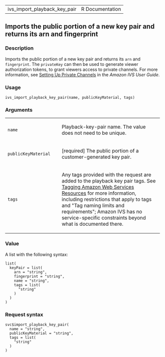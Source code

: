 <table style="width: 100%;">
<tbody>
<tr class="odd">
<td>ivs_import_playback_key_pair</td>
<td style="text-align: right;">R Documentation</td>
</tr>
</tbody>
</table>

## Imports the public portion of a new key pair and returns its arn and fingerprint

### Description

Imports the public portion of a new key pair and returns its `arn` and
`fingerprint`. The `privateKey` can then be used to generate viewer
authorization tokens, to grant viewers access to private channels. For
more information, see [Setting Up Private
Channels](https://docs.aws.amazon.com/ivs/latest/userguide/private-channels.html)
in the *Amazon IVS User Guide*.

### Usage

    ivs_import_playback_key_pair(name, publicKeyMaterial, tags)

### Arguments

<table>
<colgroup>
<col style="width: 35%" />
<col style="width: 65%" />
</colgroup>
<tbody>
<tr class="odd">
<td><code id="ivs_import_playback_key_pair_:_name">name</code></td>
<td><p>Playback-key-pair name. The value does not need to be
unique.</p></td>
</tr>
<tr class="even">
<td><code
id="ivs_import_playback_key_pair_:_publicKeyMaterial">publicKeyMaterial</code></td>
<td><p>[required] The public portion of a customer-generated key
pair.</p></td>
</tr>
<tr class="odd">
<td><code id="ivs_import_playback_key_pair_:_tags">tags</code></td>
<td><p>Any tags provided with the request are added to the playback key
pair tags. See <a
href="https://docs.aws.amazon.com/tag-editor/latest/userguide/tagging.html">Tagging
Amazon Web Services Resources</a> for more information, including
restrictions that apply to tags and "Tag naming limits and
requirements"; Amazon IVS has no service-specific constraints beyond
what is documented there.</p></td>
</tr>
</tbody>
</table>

### Value

A list with the following syntax:

    list(
      keyPair = list(
        arn = "string",
        fingerprint = "string",
        name = "string",
        tags = list(
          "string"
        )
      )
    )

### Request syntax

    svc$import_playback_key_pair(
      name = "string",
      publicKeyMaterial = "string",
      tags = list(
        "string"
      )
    )
